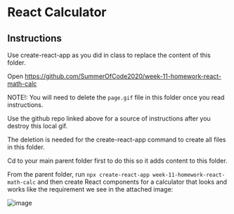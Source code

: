 # React Calculator

## Instructions

Use create-react-app as you did in class to replace the content of this folder.

Open <https://github.com/SummerOfCode2020/week-11-homework-react-math-calc>

NOTE!:
You will need to delete the `page.gif` file in this folder once you read instructions.

Use the github repo linked above for a source of instructions after you destroy this local gif.

The deletion is needed for the create-react-app command to create all files in this folder.

Cd to your main parent folder first to do this so it adds content to this folder.

From the parent folder, run `npx create-react-app week-11-homework-react-math-calc` and then create React components for a calculator that looks and works like the requirement we see in the attached image:

![image](./page.gif)
